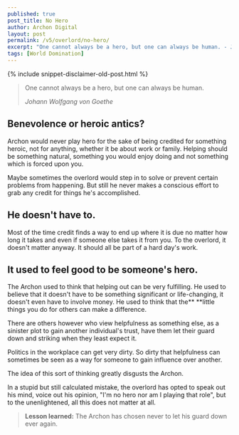 ```yaml
---
published: true
post_title: No Hero
author: Archon Digital
layout: post
permalink: /v5/overlord/no-hero/
excerpt: "One cannot always be a hero, but one can always be human. - Johann Wolfgang von Goethe"
tags: [World Domination]
---
```

{% include snippet-disclaimer-old-post.html %}

<blockquote><p class="lead">One cannot always be a hero, but one can always be human.</p><cite>Johann Wolfgang von Goethe</cite></blockquote>

## Benevolence or heroic antics?

Archon would never play hero for the sake of being credited for something heroic, not for anything, whether it be about work or family. Helping should be something natural, something you would enjoy doing and not something which is forced upon you.

Maybe sometimes the overlord would step in to solve or prevent certain problems from happening. But still he never makes a conscious effort to grab any credit for things he's accomplished.<!--more-->

## He doesn't have to.

Most of the time credit finds a way to end up where it is due no matter how long it takes and even if someone else takes it from you. To the overlord, it doesn't matter anyway. It should all be part of a hard day's work.

## It used to feel good to be someone's hero.

The Archon used to think that helping out can be very fulfilling. He used to believe that it doesn't have to be something significant or life-changing, it doesn't even have to involve money. He used to think that the** **little things you do for others can make a difference.

There are others however who view helpfulness as something else, as a sinister plot to gain another individual's trust, have them let their guard down and striking when they least expect it.

Politics in the workplace can get very dirty. So dirty that helpfulness can sometimes be seen as a way for someone to gain influence over another.

The idea of this sort of thinking greatly disgusts the Archon.

In a stupid but still calculated mistake, the overlord has opted to speak out his mind, voice out his opinion, "I'm no hero nor am I playing that role", but to the unenlightened, all this does not matter at all.

> **Lesson learned:** The Archon has chosen never to let his guard down ever again.